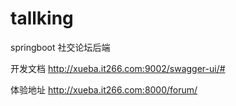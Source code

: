 # tallking
springboot 社交论坛后端

开发文档
http://xueba.it266.com:9002/swagger-ui/#

体验地址
http://xueba.it266.com:8000/forum/
